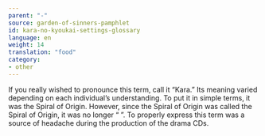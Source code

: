 ```yaml
---
parent: "-"
source: garden-of-sinners-pamphlet
id: kara-no-kyoukai-settings-glossary
language: en
weight: 14
translation: "food"
category:
- other
---
```


If you really wished to pronounce this term, call it “Kara.”
Its meaning varied depending on each individual’s understanding. To put it in simple terms, it was the Spiral of Origin. 
However, since the Spiral of Origin was called the Spiral of Origin, it was no longer “ ”. 
To properly express this term was a source of headache during the production of the drama CDs.

